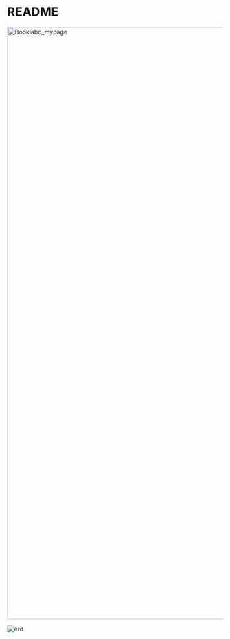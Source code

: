 # README

<img width="1380" alt="Booklabo_mypage" src="https://user-images.githubusercontent.com/52557788/65003591-1972ee00-d934-11e9-9e5d-ac0ffbf4fd18.png">

![erd](https://user-images.githubusercontent.com/52557788/64958396-01668480-d8ca-11e9-9057-675e0a34f835.png)
